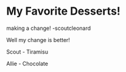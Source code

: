 
# My Favorite Desserts!

making a change! -scoutcleonard


Well my change is better! 

Scout - Tiramisu

Allie - Chocolate

